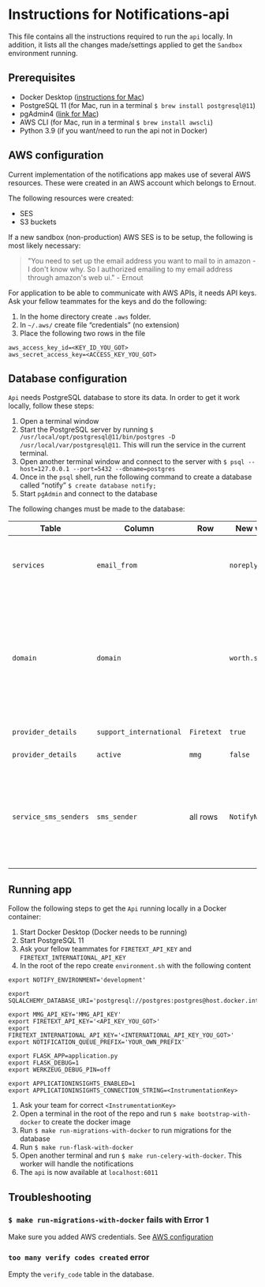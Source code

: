 # Instructions for Notifications-api

This file contains all the instructions required to run the `api` locally. In addition, it lists all the changes made/settings applied to get the `Sandbox` environment running.

## Prerequisites

* Docker Desktop ([instructions for Mac](https://docs.docker.com/desktop/install/mac-install/))
* PostgreSQL 11 (for Mac, run in a terminal `$ brew install postgresql@11`)
* pgAdmin4 ([link for Mac](https://www.pgadmin.org/download/pgadmin-4-macos/))
* AWS CLI (for Mac, run in a terminal `$ brew install awscli`)
* Python 3.9 (if you want/need to run the api not in Docker)

## AWS configuration

Current implementation of the notifications app makes use of several AWS resources. These were created in an AWS account which belongs to Ernout.

The following resources were created:

* SES
* S3 buckets

If a new sandbox (non-production) AWS SES is to be setup, the following is most likely necessary:
> "You need to set up the email address you want to mail to in amazon - I don't know why. So I authorized emailing to my email address through amazon's web ui." - Ernout

For application to be able to communicate with AWS APIs, it needs API keys. Ask your fellow teammates for the keys and do the following:

1. In the home directory create `.aws` folder.
1. In `~/.aws/` create file “credentials” (no extension)
1. Place the following two rows in the file
```
aws_access_key_id=<KEY_ID_YOU_GOT>
aws_secret_access_key=<ACCESS_KEY_YOU_GOT>
```

## Database configuration

`Api` needs PostgreSQL database to store its data. In order to get it work locally, follow these steps:

1. Open a terminal window
1. Start the PostgreSQL server by running `$ /usr/local/opt/postgresql@11/bin/postgres -D /usr/local/var/postgresql@11`. This will run the service in the current terminal.
1. Open another terminal window and connect to the server with `$ psql --host=127.0.0.1 --port=5432 --dbname=postgres`
1. Once in the `psql` shell, run the following command to create a database called “notify” `$ create database notify;`
1. Start `pgAdmin` and connect to the database

The following changes must be made to the database:

| Table  | Column  | Row  | New value  | Comment  |
|---|---|---|---|---|
| `services`  | `email_from`  |   | `noreply`  | necessary for emails sending. `noreply` is the part of email address before `@`  |
| `domain`  | `domain`  |  | `worth.systems`  | if you want to create account using `worth.systems` email address. For `organisation_id` use an existing one in `organisation` table or create a new organisation  |
| `provider_details`  | `support_international`  | `Firetext`  | `true`  | necessary for sms sending  |
| `provider_details`  | `active` | `mmg` | `false` | necessary for sms sending |
| `service_sms_senders` | `sms_sender` | all rows | `NotifyNL` | necessary for sms sending. This one is important not to miss. If `GOVUK` is used as `sms_sender`, app will get blocked from being able to send sms |

## Running app

Follow the following steps to get the `Api` running locally in a Docker container:

1. Start Docker Desktop (Docker needs to be running)
1. Start PostgreSQL 11
1. Ask your fellow teammates for `FIRETEXT_API_KEY` and `FIRETEXT_INTERNATIONAL_API_KEY`
1. In the root of the repo create `environment.sh` with the following content
```
export NOTIFY_ENVIRONMENT='development'

export SQLALCHEMY_DATABASE_URI='postgresql://postgres:postgres@host.docker.internal/notify'

export MMG_API_KEY='MMG_API_KEY'
export FIRETEXT_API_KEY='<API_KEY_YOU_GOT>'
export FIRETEXT_INTERNATIONAL_API_KEY='<INTERNATIONAL_API_KEY_YOU_GOT>'
export NOTIFICATION_QUEUE_PREFIX='YOUR_OWN_PREFIX'

export FLASK_APP=application.py
export FLASK_DEBUG=1
export WERKZEUG_DEBUG_PIN=off

export APPLICATIONINSIGHTS_ENABLED=1
export APPLICATIONINSIGHTS_CONNECTION_STRING=<InstrumentationKey>
```
1. Ask your team for correct `<InstrumentationKey>`
1. Open a terminal in the root of the repo and run `$ make bootstrap-with-docker` to create the docker image
1. Run `$ make run-migrations-with-docker` to run migrations for the database
1. Run `$ make run-flask-with-docker`
1. Open another terminal and run `$ make run-celery-with-docker`. This worker will handle the notifications
1. The `api` is now available at `localhost:6011`


## Troubleshooting

### `$ make run-migrations-with-docker` fails with Error 1

Make sure you added AWS credentials. See [AWS configuration](#aws-configuration)

### `too many verify codes created` error

Empty the `verify_code` table in the database.